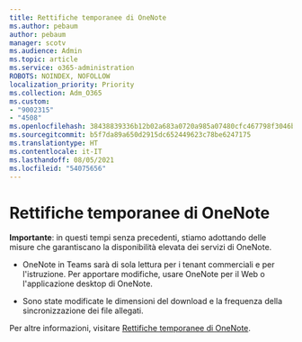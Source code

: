 ```yaml
---
title: Rettifiche temporanee di OneNote
ms.author: pebaum
author: pebaum
manager: scotv
ms.audience: Admin
ms.topic: article
ms.service: o365-administration
ROBOTS: NOINDEX, NOFOLLOW
localization_priority: Priority
ms.collection: Adm_O365
ms.custom:
- "9002315"
- "4508"
ms.openlocfilehash: 38438839336b12b02a683a0720a985a07480cfc467798f3046b809b0144460b1
ms.sourcegitcommit: b5f7da89a650d2915dc652449623c78be6247175
ms.translationtype: HT
ms.contentlocale: it-IT
ms.lasthandoff: 08/05/2021
ms.locfileid: "54075656"
---
```

# <a name="onenote-temporary-adjustments"></a>Rettifiche temporanee di OneNote

**Importante**: in questi tempi senza precedenti, stiamo adottando delle misure che garantiscano la disponibilità elevata dei servizi di OneNote.

- OneNote in Teams sarà di sola lettura per i tenant commerciali e per l'istruzione. Per apportare modifiche, usare OneNote per il Web o l'applicazione desktop di OneNote.

- Sono state modificate le dimensioni del download e la frequenza della sincronizzazione dei file allegati.

Per altre informazioni, visitare [Rettifiche temporanee di OneNote](https://techcommunity.microsoft.com/t5/onenote-service-updates/awareness-of-temporary-adjustments-in-microsoft-onenote/m-p/1248100).
